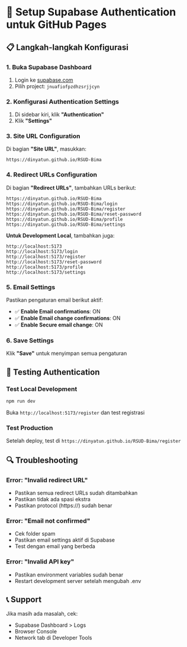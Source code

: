 # 🔐 Setup Supabase Authentication untuk GitHub Pages

## 📋 Langkah-langkah Konfigurasi

### 1. Buka Supabase Dashboard
1. Login ke [supabase.com](https://supabase.com)
2. Pilih project: `jnuafiofpzdhzsrjjcyn`

### 2. Konfigurasi Authentication Settings
1. Di sidebar kiri, klik **"Authentication"**
2. Klik **"Settings"**

### 3. Site URL Configuration
Di bagian **"Site URL"**, masukkan:
```
https://dinyatun.github.io/RSUD-Bima
```

### 4. Redirect URLs Configuration
Di bagian **"Redirect URLs"**, tambahkan URLs berikut:
```
https://dinyatun.github.io/RSUD-Bima
https://dinyatun.github.io/RSUD-Bima/login
https://dinyatun.github.io/RSUD-Bima/register
https://dinyatun.github.io/RSUD-Bima/reset-password
https://dinyatun.github.io/RSUD-Bima/profile
https://dinyatun.github.io/RSUD-Bima/settings
```

**Untuk Development Local**, tambahkan juga:
```
http://localhost:5173
http://localhost:5173/login
http://localhost:5173/register
http://localhost:5173/reset-password
http://localhost:5173/profile
http://localhost:5173/settings
```

### 5. Email Settings
Pastikan pengaturan email berikut aktif:
- ✅ **Enable Email confirmations**: ON
- ✅ **Enable Email change confirmations**: ON
- ✅ **Enable Secure email change**: ON

### 6. Save Settings
Klik **"Save"** untuk menyimpan semua pengaturan

## 🧪 Testing Authentication

### Test Local Development
```bash
npm run dev
```
Buka `http://localhost:5173/register` dan test registrasi

### Test Production
Setelah deploy, test di `https://dinyatun.github.io/RSUD-Bima/register`

## 🔍 Troubleshooting

### Error: "Invalid redirect URL"
- Pastikan semua redirect URLs sudah ditambahkan
- Pastikan tidak ada spasi ekstra
- Pastikan protocol (https://) sudah benar

### Error: "Email not confirmed"
- Cek folder spam
- Pastikan email settings aktif di Supabase
- Test dengan email yang berbeda

### Error: "Invalid API key"
- Pastikan environment variables sudah benar
- Restart development server setelah mengubah .env

## 📞 Support
Jika masih ada masalah, cek:
- Supabase Dashboard > Logs
- Browser Console
- Network tab di Developer Tools 